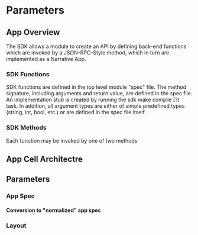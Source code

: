 # Parameters


## App Overview

The SDK allows a module to create an API by defining back-end functions which are invoked by a JSON-RPC-Style method, which in turn are implemented as a Narrative App.

### SDK Functions

SDK functions are defined in the top level module "spec" file. The method signature, including arguments and return value, are defined in the spec file. An implementation stub is created by running the sdk make compile (?) task. In addition, all argument types are either of simple predefined types (string, int, bool, etc.) or are defined in the spec file itself.

### SDK Methods

Each function may be invoked by one of two methods


## App Cell Architectre


## Parameters

### App Spec


#### Conversion to "normalized" app spec


### Layout


### 